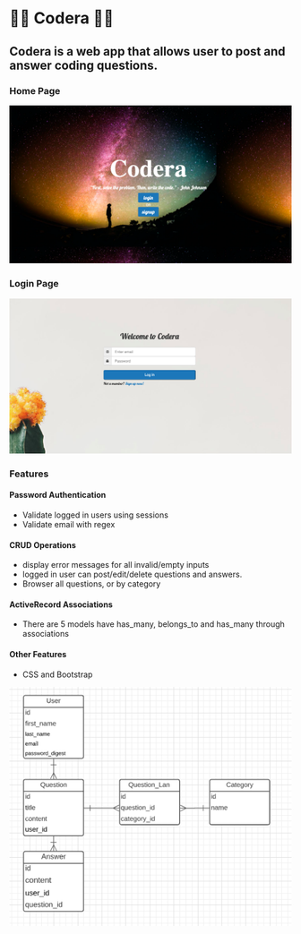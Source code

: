 # 👨‍🏫 Codera 👩‍🏫
## Codera is a web app that allows user to post and answer coding questions.

### Home Page
![Home_Page](app/assets/images/home.png)

### Login Page
![Login](app/assets/images/login.png)

### Features

#### Password Authentication
* Validate logged in users using sessions
* Validate email with regex

#### CRUD Operations
* display error messages for all invalid/empty inputs
* logged in user can post/edit/delete questions and answers.
* Browser all questions, or by category

#### ActiveRecord Associations
* There are 5 models have has_many, belongs_to and has_many through associations

#### Other Features
* CSS and Bootstrap

![Domain_Model](app/assets/images/domain.png)
